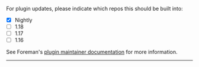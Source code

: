For plugin updates, please indicate which repos this should be built into:

* [x] Nightly
* [ ] 1.18
* [ ] 1.17
* [ ] 1.16

See Foreman's [plugin maintainer documentation](https://projects.theforeman.org/projects/foreman/wiki/How_to_Create_a_Plugin#Release-strategies) for more information.

---
